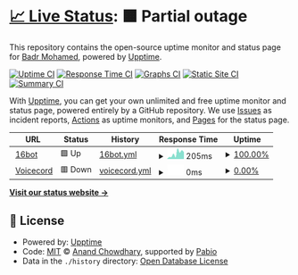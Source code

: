 # [📈 Live Status](https://VysKing.github.io/uptime): <!--live status--> **🟧 Partial outage**

This repository contains the open-source uptime monitor and status page for [Badr Mohamed](https://VysKing.github.io/uptime), powered by [Upptime](https://github.com/upptime/upptime).

[![Uptime CI](https://github.com/VysKing/uptime/workflows/Uptime%20CI/badge.svg)](https://github.com/VysKing/uptime/actions?query=workflow%3A%22Uptime+CI%22)
[![Response Time CI](https://github.com/VysKing/uptime/workflows/Response%20Time%20CI/badge.svg)](https://github.com/VysKing/uptime/actions?query=workflow%3A%22Response+Time+CI%22)
[![Graphs CI](https://github.com/VysKing/uptime/workflows/Graphs%20CI/badge.svg)](https://github.com/VysKing/uptime/actions?query=workflow%3A%22Graphs+CI%22)
[![Static Site CI](https://github.com/VysKing/uptime/workflows/Static%20Site%20CI/badge.svg)](https://github.com/VysKing/uptime/actions?query=workflow%3A%22Static+Site+CI%22)
[![Summary CI](https://github.com/VysKing/uptime/workflows/Summary%20CI/badge.svg)](https://github.com/VysKing/uptime/actions?query=workflow%3A%22Summary+CI%22)

With [Upptime](https://upptime.js.org), you can get your own unlimited and free uptime monitor and status page, powered entirely by a GitHub repository. We use [Issues](https://github.com/VysKing/uptime/issues) as incident reports, [Actions](https://github.com/VysKing/uptime/actions) as uptime monitors, and [Pages](https://VysKing.github.io/uptime) for the status page.

<!--start: status pages-->
<!-- This summary is generated by Upptime (https://github.com/upptime/upptime) -->
<!-- Do not edit this manually, your changes will be overwritten -->
<!-- prettier-ignore -->
| URL | Status | History | Response Time | Uptime |
| --- | ------ | ------- | ------------- | ------ |
| <img alt="" src="https://icons.duckduckgo.com/ip3/fluffy-maple-ocelot.glitch.me.ico" height="13"> [16bot](https://fluffy-maple-ocelot.glitch.me/) | 🟩 Up | [16bot.yml](https://github.com/VysKing/uptime/commits/HEAD/history/16bot.yml) | <details><summary><img alt="Response time graph" src="./graphs/16bot/response-time-week.png" height="20"> 205ms</summary><br><a href="https://VysKing.github.io/uptime/history/16bot"><img alt="Response time 1522" src="https://img.shields.io/endpoint?url=https%3A%2F%2Fraw.githubusercontent.com%2FVysKing%2Fuptime%2FHEAD%2Fapi%2F16bot%2Fresponse-time.json"></a><br><a href="https://VysKing.github.io/uptime/history/16bot"><img alt="24-hour response time 186" src="https://img.shields.io/endpoint?url=https%3A%2F%2Fraw.githubusercontent.com%2FVysKing%2Fuptime%2FHEAD%2Fapi%2F16bot%2Fresponse-time-day.json"></a><br><a href="https://VysKing.github.io/uptime/history/16bot"><img alt="7-day response time 205" src="https://img.shields.io/endpoint?url=https%3A%2F%2Fraw.githubusercontent.com%2FVysKing%2Fuptime%2FHEAD%2Fapi%2F16bot%2Fresponse-time-week.json"></a><br><a href="https://VysKing.github.io/uptime/history/16bot"><img alt="30-day response time 2502" src="https://img.shields.io/endpoint?url=https%3A%2F%2Fraw.githubusercontent.com%2FVysKing%2Fuptime%2FHEAD%2Fapi%2F16bot%2Fresponse-time-month.json"></a><br><a href="https://VysKing.github.io/uptime/history/16bot"><img alt="1-year response time 1522" src="https://img.shields.io/endpoint?url=https%3A%2F%2Fraw.githubusercontent.com%2FVysKing%2Fuptime%2FHEAD%2Fapi%2F16bot%2Fresponse-time-year.json"></a></details> | <details><summary><a href="https://VysKing.github.io/uptime/history/16bot">100.00%</a></summary><a href="https://VysKing.github.io/uptime/history/16bot"><img alt="All-time uptime 99.91%" src="https://img.shields.io/endpoint?url=https%3A%2F%2Fraw.githubusercontent.com%2FVysKing%2Fuptime%2FHEAD%2Fapi%2F16bot%2Fuptime.json"></a><br><a href="https://VysKing.github.io/uptime/history/16bot"><img alt="24-hour uptime 100.00%" src="https://img.shields.io/endpoint?url=https%3A%2F%2Fraw.githubusercontent.com%2FVysKing%2Fuptime%2FHEAD%2Fapi%2F16bot%2Fuptime-day.json"></a><br><a href="https://VysKing.github.io/uptime/history/16bot"><img alt="7-day uptime 100.00%" src="https://img.shields.io/endpoint?url=https%3A%2F%2Fraw.githubusercontent.com%2FVysKing%2Fuptime%2FHEAD%2Fapi%2F16bot%2Fuptime-week.json"></a><br><a href="https://VysKing.github.io/uptime/history/16bot"><img alt="30-day uptime 100.00%" src="https://img.shields.io/endpoint?url=https%3A%2F%2Fraw.githubusercontent.com%2FVysKing%2Fuptime%2FHEAD%2Fapi%2F16bot%2Fuptime-month.json"></a><br><a href="https://VysKing.github.io/uptime/history/16bot"><img alt="1-year uptime 99.91%" src="https://img.shields.io/endpoint?url=https%3A%2F%2Fraw.githubusercontent.com%2FVysKing%2Fuptime%2FHEAD%2Fapi%2F16bot%2Fuptime-year.json"></a></details>
| <img alt="" src="https://icons.duckduckgo.com/ip3/tangy-clear-food.glitch.me.ico" height="13"> [Voicecord](https://tangy-clear-food.glitch.me/) | 🟥 Down | [voicecord.yml](https://github.com/VysKing/uptime/commits/HEAD/history/voicecord.yml) | <details><summary><img alt="Response time graph" src="./graphs/voicecord/response-time-week.png" height="20"> 0ms</summary><br><a href="https://VysKing.github.io/uptime/history/voicecord"><img alt="Response time 951" src="https://img.shields.io/endpoint?url=https%3A%2F%2Fraw.githubusercontent.com%2FVysKing%2Fuptime%2FHEAD%2Fapi%2Fvoicecord%2Fresponse-time.json"></a><br><a href="https://VysKing.github.io/uptime/history/voicecord"><img alt="24-hour response time 0" src="https://img.shields.io/endpoint?url=https%3A%2F%2Fraw.githubusercontent.com%2FVysKing%2Fuptime%2FHEAD%2Fapi%2Fvoicecord%2Fresponse-time-day.json"></a><br><a href="https://VysKing.github.io/uptime/history/voicecord"><img alt="7-day response time 0" src="https://img.shields.io/endpoint?url=https%3A%2F%2Fraw.githubusercontent.com%2FVysKing%2Fuptime%2FHEAD%2Fapi%2Fvoicecord%2Fresponse-time-week.json"></a><br><a href="https://VysKing.github.io/uptime/history/voicecord"><img alt="30-day response time 3367" src="https://img.shields.io/endpoint?url=https%3A%2F%2Fraw.githubusercontent.com%2FVysKing%2Fuptime%2FHEAD%2Fapi%2Fvoicecord%2Fresponse-time-month.json"></a><br><a href="https://VysKing.github.io/uptime/history/voicecord"><img alt="1-year response time 951" src="https://img.shields.io/endpoint?url=https%3A%2F%2Fraw.githubusercontent.com%2FVysKing%2Fuptime%2FHEAD%2Fapi%2Fvoicecord%2Fresponse-time-year.json"></a></details> | <details><summary><a href="https://VysKing.github.io/uptime/history/voicecord">0.00%</a></summary><a href="https://VysKing.github.io/uptime/history/voicecord"><img alt="All-time uptime 17.76%" src="https://img.shields.io/endpoint?url=https%3A%2F%2Fraw.githubusercontent.com%2FVysKing%2Fuptime%2FHEAD%2Fapi%2Fvoicecord%2Fuptime.json"></a><br><a href="https://VysKing.github.io/uptime/history/voicecord"><img alt="24-hour uptime 0.00%" src="https://img.shields.io/endpoint?url=https%3A%2F%2Fraw.githubusercontent.com%2FVysKing%2Fuptime%2FHEAD%2Fapi%2Fvoicecord%2Fuptime-day.json"></a><br><a href="https://VysKing.github.io/uptime/history/voicecord"><img alt="7-day uptime 0.00%" src="https://img.shields.io/endpoint?url=https%3A%2F%2Fraw.githubusercontent.com%2FVysKing%2Fuptime%2FHEAD%2Fapi%2Fvoicecord%2Fuptime-week.json"></a><br><a href="https://VysKing.github.io/uptime/history/voicecord"><img alt="30-day uptime 0.00%" src="https://img.shields.io/endpoint?url=https%3A%2F%2Fraw.githubusercontent.com%2FVysKing%2Fuptime%2FHEAD%2Fapi%2Fvoicecord%2Fuptime-month.json"></a><br><a href="https://VysKing.github.io/uptime/history/voicecord"><img alt="1-year uptime 17.76%" src="https://img.shields.io/endpoint?url=https%3A%2F%2Fraw.githubusercontent.com%2FVysKing%2Fuptime%2FHEAD%2Fapi%2Fvoicecord%2Fuptime-year.json"></a></details>

<!--end: status pages-->

[**Visit our status website →**](https://VysKing.github.io/uptime)

## 📄 License

- Powered by: [Upptime](https://github.com/upptime/upptime)
- Code: [MIT](./LICENSE) © [Anand Chowdhary](https://anandchowdhary.com), supported by [Pabio](https://pabio.com)
- Data in the `./history` directory: [Open Database License](https://opendatacommons.org/licenses/odbl/1-0/)
